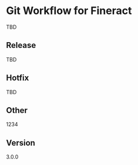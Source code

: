# Git Workflow for Fineract

TBD

## Release

TBD

## Hotfix

TBD

## Other

1234

## Version

3.0.0
